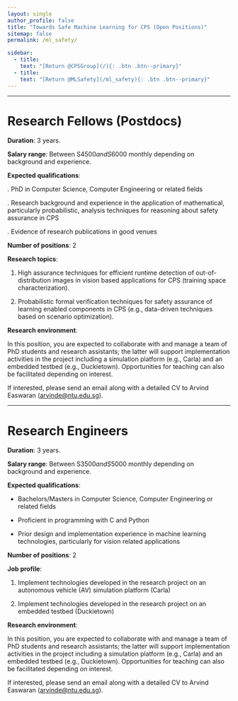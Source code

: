 ```yaml
---
layout: single
author_profile: false
title: "Towards Safe Machine Learning for CPS (Open Positions)"
sitemap: false
permalink: /ml_safety/

sidebar:
  - title:
    text: "[Return @CPSGroup](/){: .btn .btn--primary}"
  - title:
    text: "[Return @MLSafety](/ml_safety){: .btn .btn--primary}"
---
```


******

# Research Fellows (Postdocs)

__Duration__: 3 years.

__Salary range__: Between S$4500 and S$6000 monthly depending on background and experience.

__Expected qualifications__:

. PhD in Computer Science, Computer Engineering or related fields

. Research background and experience in the application of mathematical, particularly probabilistic, analysis techniques for reasoning about safety assurance in CPS

. Evidence of research publications in good venues 

__Number of positions__: 2

__Research topics__:

1. High assurance techniques for efficient runtime detection of out-of-distribution images in vision based applications for CPS (training space characterization).

2. Probabilistic formal verification techniques for safety assurance of learning enabled components in CPS (e.g., data-driven techniques based on scenario optimization).

__Research environment__:

In this position, you are expected to collaborate with and manage a team of PhD students and research assistants; the latter will support implementation activities in the project including a simulation platform (e.g., Carla) and an embedded testbed (e.g., Duckietown). Opportunities for teaching can also be facilitated depending on interest.

If interested, please send an email along with a detailed CV to Arvind Easwaran (arvinde@ntu.edu.sg).

******

# Research Engineers

__Duration__: 3 years.

__Salary range__: Between S$3500 and S$5000 monthly depending on background and experience.

__Expected qualifications__:

- Bachelors/Masters in Computer Science, Computer Engineering or related fields

- Proficient in programming with C and Python

- Prior design and implementation experience in machine learning technologies, particularly for vision related applications

__Number of positions__: 2

__Job profile__:

1. Implement technologies developed in the research project on an autonomous vehicle (AV) simulation platform (Carla)

2. Implement technologies developed in the research project on an embedded testbed (Duckietown)

__Research environment__:

In this position, you are expected to collaborate with and manage a team of PhD students and research assistants; the latter will support implementation activities in the project including a simulation platform (e.g., Carla) and an embedded testbed (e.g., Duckietown). Opportunities for teaching can also be facilitated depending on interest.

If interested, please send an email along with a detailed CV to Arvind Easwaran (arvinde@ntu.edu.sg).

